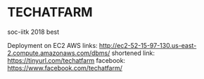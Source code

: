 # TECHATFARM
soc-iitk 2018 best 


Deployment on EC2 AWS
links: http://ec2-52-15-97-130.us-east-2.compute.amazonaws.com/dbms/
shortened link: https://tinyurl.com/techatfarm
facebook: https://www.facebook.com/techatfarm/

